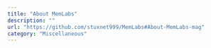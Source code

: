 ```yaml
---
title: "About MemLabs"
description: ""
url: "https://github.com/stuxnet999/MemLabs#About-MemLabs-mag"
category: "Miscellaneous"
---
```

